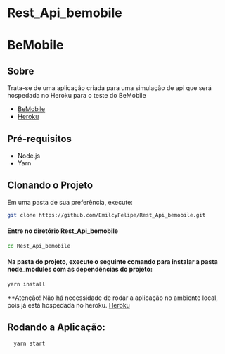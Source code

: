 # Rest_Api_bemobile

# BeMobile

## Sobre
Trata-se de uma aplicação criada para uma simulação de api que será hospedada no Heroku para o  teste do BeMobile 
- [BeMobile](https://github.com/BeMobile/desafio-mobile)
- [Heroku](https://rest-api-bemobile.herokuapp.com/collaborators)

## Pré-requisitos
- Node.js 
- Yarn 

## Clonando o Projeto
Em uma pasta de sua preferência, execute:
```bash
git clone https://github.com/EmilcyFelipe/Rest_Api_bemobile.git
```
  
#### Entre no diretório Rest_Api_bemobile
```bash
cd Rest_Api_bemobile
```

#### Na pasta do projeto, execute o seguinte comando para instalar a pasta node_modules com as dependências do projeto:
```bash
yarn install
```
 
**Atenção! Não há necessidade de rodar a aplicação no ambiente local, pois já está hospedada no heroku. 
[Heroku](https://rest-api-bemobile.herokuapp.com/collaborators)
## Rodando a Aplicação:

```bash
  yarn start 
```
